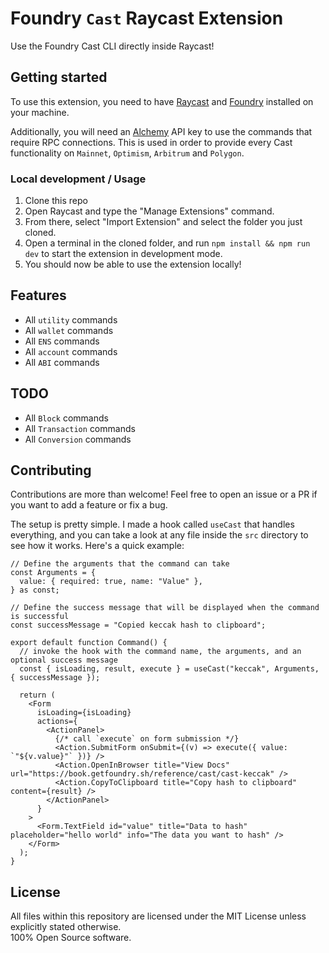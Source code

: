 # Foundry `Cast` Raycast Extension

Use the Foundry Cast CLI directly inside Raycast!

## Getting started

To use this extension, you need to have [Raycast](https://www.raycast.com/) and [Foundry](https://book.getfoundry.sh/getting-started/installation) installed on your machine.

Additionally, you will need an [Alchemy]() API key to use the commands that require RPC connections. This is used in order to provide every Cast functionality on `Mainnet`, `Optimism`, `Arbitrum` and `Polygon`.

### Local development / Usage

1. Clone this repo
2. Open Raycast and type the "Manage Extensions" command.
3. From there, select "Import Extension" and select the folder you just cloned.
4. Open a terminal in the cloned folder, and run `npm install && npm run dev` to start the extension in development mode.
5. You should now be able to use the extension locally!

## Features

- All `utility` commands
- All `wallet` commands
- All `ENS` commands
- All `account` commands
- All `ABI` commands

## TODO

- All `Block` commands
- All `Transaction` commands
- All `Conversion` commands

## Contributing

Contributions are more than welcome! Feel free to open an issue or a PR
if you want to add a feature or fix a bug.

The setup is pretty simple. I made a hook called `useCast` that handles everything, and you can
take a look at any file inside the `src` directory to see how it works. Here's a quick example:

```tsx
// Define the arguments that the command can take
const Arguments = {
  value: { required: true, name: "Value" },
} as const;

// Define the success message that will be displayed when the command is successful
const successMessage = "Copied keccak hash to clipboard";

export default function Command() {
  // invoke the hook with the command name, the arguments, and an optional success message
  const { isLoading, result, execute } = useCast("keccak", Arguments, { successMessage });

  return (
    <Form
      isLoading={isLoading}
      actions={
        <ActionPanel>
          {/* call `execute` on form submission */}
          <Action.SubmitForm onSubmit={(v) => execute({ value: `"${v.value}"` })} />
          <Action.OpenInBrowser title="View Docs" url="https://book.getfoundry.sh/reference/cast/cast-keccak" />
          <Action.CopyToClipboard title="Copy hash to clipboard" content={result} />
        </ActionPanel>
      }
    >
      <Form.TextField id="value" title="Data to hash" placeholder="hello world" info="The data you want to hash" />
    </Form>
  );
}
```

## License

All files within this repository are licensed under the MIT License unless explicitly stated otherwise. <br />
100% Open Source software.
